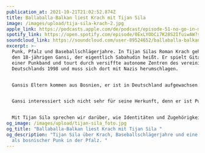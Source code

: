 ```yaml
---
publication_at: 2021-10-21T21:02:52.874Z
title: Ballaballa-Balkan liest Krach mit Tijan Sila
image: /images/upload/tija-sila-krach-2.jpg
apple_link: https://podcasts.apple.com/de/podcast/episode-51-no-go-in-montenegro/id1170436903?i=1000536916506
spotify_link: https://open.spotify.com/episode/0ExLYObCi7K28S2IfuiwAW?si=d1dbd7bdc23a4e09
soundcloud_link: https://soundcloud.com/user-89524652/ballaballa-balkan-liest-krach-mit-tijan-sila?si=5a30888918c14a7597053d813191165e
excerpt: >-
  Punk, Pfalz und Baseballschlägerjahre. In Tijan Silas Roman Krach geht es um
  den 18-jährigen Gansi, der eigentlich Sabahudin heißt. Er spielt Gitarre in
  einer Punkband und tourt durch versiffte autonome Zentren des vereinigten
  Deutschlands 1998 und muss sich dort mit Nazis herumschlagen.


  Gansis Eltern kommen aus Bosnien, er ist in Deutschland aufgewachsen. Sein älterer Bruder ist ein Chirurg und Bildungsaufsteiger, der sich daran stört, dass die Deutschen sich immer noch für was Besseres halten. Seine beiden kleinen Schwestern hören Tic Tac Toe und sind in der ersten Klasse sitzen geblieben. Seine Eltern haben einen Trödelladen, den sie aber lieber Antiquariat nennen.


  Gansi interessiert sich nicht sehr für seine Herkunft, denn er ist Punk und Punks don't give a fuck. Doch als Hikmet aus dem Bosnienkrieg in seine Klasse kommt, ist Gansi gezwungen, sich mit seiner Herkunft auseinanderzusetzen.


  Mit Tijan Sila sprechen wir darüber, wie Identitäten und Zugehörigkeit Ende der 90er verhandelt wurden und warum er neben Deutsch und Bosnisch auch auf Pfälzisch schreibt.
og_image: /images/upload/tijan-sila_foto.jpg
og_title: "Ballaballa-Balkan liest Krach mit Tijan Sila "
og_description: "Tijan Sila über Krach, Baseballschlägerjahre und eine Jugend
  als bosnischer Punk in der Pfalz. "
---
```

